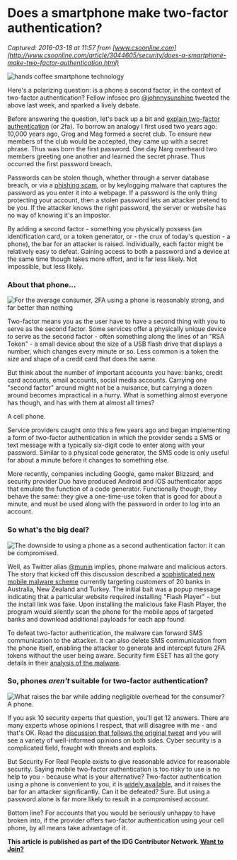 # Does a smartphone make two-factor authentication?

_Captured: 2016-03-18 at 11:57 from [www.csoonline.com](http://www.csoonline.com/article/3044605/security/does-a-smartphone-make-two-factor-authentication.html)_

![hands coffee smartphone technology](http://images.techhive.com/images/article/2016/03/hands-coffee-smartphone-technology-100649899-primary.idge.jpg)

Here's a polarizing question: is a phone a second factor, in the context of two-factor authentication? Fellow infosec pro [@johnnysunshine](https://twitter.com/johnnysunshine) tweeted the above last week, and sparked a lively debate.

Before answering the question, let's back up a bit and [explain two-factor authentication](http://www.securityforrealpeople.com/2015/10/grog-and-narg-teach-two-factor.html) (or 2fa). To borrow an analogy I first used two years ago: 10,000 years ago, Grog and Mag formed a secret club. To ensure new members of the club would be accepted, they came up with a secret phrase. Thus was born the first password. One day Narg overheard two members greeting one another and learned the secret phrase. Thus occurred the first password breach.

Passwords can be stolen though, whether through a server database breach, or via a [phishing scam](http://www.securityforrealpeople.com/2015/06/please-oh-please-wont-you-phish-me.html), or by keylogging malware that captures the password as you enter it into a webpage. If a password is the only thing protecting your account, then a stolen password lets an attacker pretend to be you. If the attacker knows the right password, the server or website has no way of knowing it's an impostor.

By adding a second factor - something you physically possess (an identification card, or a token generator, or - the crux of today's question - a phone), the bar for an attacker is raised. Individually, each factor might be relatively easy to defeat. Gaining access to both a password and a device at the same time though takes more effort, and is far less likely. Not impossible, but less likely.

### About that phone...

![For the average consumer, 2FA using a phone is reasonably strong, and far better than nothing](http://images.techhive.com/images/article/2016/03/2fa-phone-2-100650789-large.idge.jpg)   


Two-factor means you as the user have to have a second thing with you to serve as the second factor. Some services offer a physically unique device to serve as the second factor - often something along the lines of an "RSA Token" \- a small device about the size of a USB flash drive that displays a number, which changes every minute or so. Less common is a token the size and shape of a credit card that does the same.

But think about the number of important accounts you have: banks, credit card accounts, email accounts, social media accounts. Carrying one "second factor" around might not be a nuisance, but carrying a dozen around becomes impractical in a hurry. What is something almost everyone has though, and has with them at almost all times?

A cell phone.

Service providers caught onto this a few years ago and began implementing a form of two-factor authentication in which the provider sends a SMS or text message with a typically six-digit code to enter along with your password. Similar to a physical code generator, the SMS code is only useful for about a minute before it changes to something else.

More recently, companies including Google, game maker Blizzard, and security provider Duo have produced Android and iOS authenticator apps that emulate the function of a code generator. Functionally though, they behave the same: they give a one-time-use token that is good for about a minute, and must be used along with the password in order to log into an account.

### So what's the big deal?

![The downside to using a phone as a second authentication factor: it can be compromised.](http://images.techhive.com/images/article/2016/03/2fa-phone-3-100650791-large.idge.jpg)   


Well, as Twitter alias [@munin](https://twitter.com/munin) implies, phone malware and malicious actors. The story that kicked off this discussion described a [sophisticated new mobile malware scheme](https://www.grahamcluley.com/2016/03/android-trojan-intercepts-sms-messages-bank-accounts/) currently targeting customers of 20 banks in Australia, New Zealand and Turkey. The initial bait was a popup message indicating that a particular website required installing "Flash Player" \- but the install link was fake. Upon installing the malicious fake Flash Player, the program would silently scan the phone for the mobile apps of targeted banks and download additional payloads for each app found.

To defeat two-factor authentication, the malware can forward SMS communication to the attacker. It can also delete SMS communication from the phone itself, enabling the attacker to generate and intercept future 2FA tokens without the user being aware. Security firm ESET has all the gory details in their [analysis of the malware](http://www.welivesecurity.com/2016/03/09/android-trojan-targets-online-banking-users/).

### So, phones _aren't_ suitable for two-factor authentication?

![What raises the bar while adding negligible overhead for the consumer? A phone.](http://images.techhive.com/images/article/2016/03/2fa-phone-4-100650792-large.idge.jpg)   


If you ask 10 security experts that question, you'll get 12 answers. There are many experts whose opinions I respect, that will disagree with me - and that's OK. Read the [discussion that follows the original tweet](https://twitter.com/johnnysunshine/status/708000062786248704) and you will see a variety of well-informed opinions on both sides. Cyber security is a complicated field, fraught with threats and exploits.

But Security For Real People exists to give reasonable advice for reasonable security. Saying mobile two-factor authentication is too risky to use is no help to you - because what is your alternative? Two-factor authentication using a phone is convenient to you, it is [widely available](https://twofactorauth.org/), and it raises the bar for an attacker significantly. Can it be defeated? Sure. But using a password alone is far more likely to result in a compromised account.

Bottom line? For accounts that you would be seriously unhappy to have broken into, if the provider offers two-factor authentication using your cell phone, by all means take advantage of it.

**This article is published as part of the IDG Contributor Network. [Want to Join?](http://www.csoonline.com/contributor-network/signup.html)**
